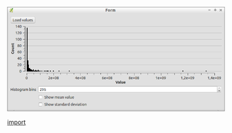 ![](../images/QgsHistogramWidget-standalone.png)

[import](../gui/qgis-sample-QgsHistogramWidget.py)
